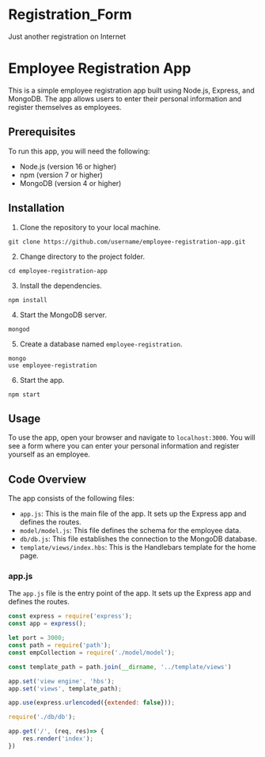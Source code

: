 # Registration_Form
Just another registration on Internet


 # Employee Registration App

This is a simple employee registration app built using Node.js, Express, and MongoDB. The app allows users to enter their personal information and register themselves as employees.

## Prerequisites

To run this app, you will need the following:

* Node.js (version 16 or higher)
* npm (version 7 or higher)
* MongoDB (version 4 or higher)

## Installation

1. Clone the repository to your local machine.

```
git clone https://github.com/username/employee-registration-app.git
```

2. Change directory to the project folder.

```
cd employee-registration-app
```

3. Install the dependencies.

```
npm install
```

4. Start the MongoDB server.

```
mongod
```

5. Create a database named `employee-registration`.

```
mongo
use employee-registration
```

6. Start the app.

```
npm start
```

## Usage

To use the app, open your browser and navigate to `localhost:3000`. You will see a form where you can enter your personal information and register yourself as an employee.

## Code Overview

The app consists of the following files:

* `app.js`: This is the main file of the app. It sets up the Express app and defines the routes.
* `model/model.js`: This file defines the schema for the employee data.
* `db/db.js`: This file establishes the connection to the MongoDB database.
* `template/views/index.hbs`: This is the Handlebars template for the home page.

### app.js

The `app.js` file is the entry point of the app. It sets up the Express app and defines the routes.

```javascript
const express = require('express');
const app = express();

let port = 3000;
const path = require('path');
const empCollection = require('./model/model');

const template_path = path.join(__dirname, '../template/views')

app.set('view engine', 'hbs');
app.set('views', template_path); 

app.use(express.urlencoded({extended: false}));

require('./db/db');

app.get('/', (req, res)=> {
    res.render('index');
})
